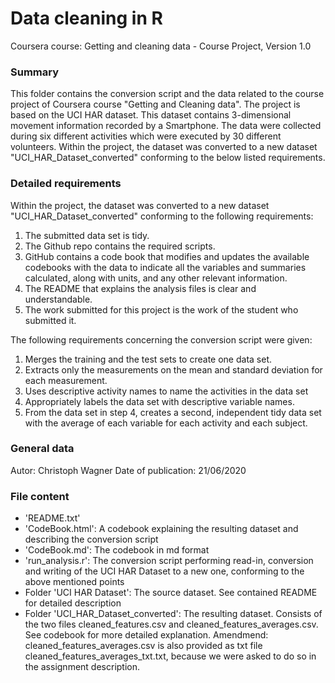 # Data cleaning in R

Coursera course: Getting and cleaning data - Course Project, Version 1.0

### Summary

This folder contains the conversion script and the data related to the course project of Coursera course "Getting and Cleaning data".
The project is based on the UCI HAR dataset. This dataset contains 3-dimensional movement information recorded by a Smartphone. The data were collected during six different activities which were executed by 30 different volunteers.
Within the project, the dataset was converted to a new dataset "UCI_HAR_Dataset_converted" conforming to the below listed requirements.

### Detailed requirements

Within the project, the dataset was converted to a new dataset "UCI_HAR_Dataset_converted" conforming to the following requirements:

1. The submitted data set is tidy.
2. The Github repo contains the required scripts.
3. GitHub contains a code book that modifies and updates the available codebooks with the data to indicate all the variables and summaries calculated, along with units, and any other relevant information.
4. The README that explains the analysis files is clear and understandable.
5. The work submitted for this project is the work of the student who submitted it.

The following requirements concerning the conversion script were given:

1. Merges the training and the test sets to create one data set.
2. Extracts only the measurements on the mean and standard deviation for each measurement.
3. Uses descriptive activity names to name the activities in the data set
4. Appropriately labels the data set with descriptive variable names.
5. From the data set in step 4, creates a second, independent tidy data set with the average of each variable for each activity and each subject.

### General data

Autor: Christoph Wagner
Date of publication: 21/06/2020

### File content

* 'README.txt'
* 'CodeBook.html': A codebook explaining the resulting dataset and describing the conversion script
* 'CodeBook.md': The codebook in md format
* 'run_analysis.r': The conversion script performing read-in, conversion and writing of the UCI HAR Dataset to a new one, conforming to the above mentioned points
* Folder 'UCI HAR Dataset': The source dataset. See contained README for detailed description
* Folder 'UCI_HAR_Dataset_converted': The resulting dataset. Consists of the two files cleaned_features.csv and cleaned_features_averages.csv. See codebook for more detailed explanation. Amendmend: cleaned_features_averages.csv is also provided as txt file cleaned_features_averages_txt.txt, because we were asked to do so in the assignment description.

